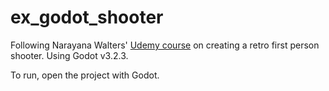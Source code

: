 # ex_godot_shooter
Following Narayana Walters' [Udemy course](https://www.udemy.com/course/how-to-make-a-retro-style-3d-fps-in-the-godot-game-engine/) on creating a retro first person shooter. Using Godot v3.2.3.

To run, open the project with Godot.
